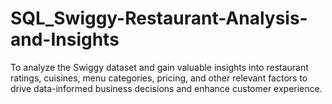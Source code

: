 # SQL_Swiggy-Restaurant-Analysis-and-Insights
To analyze the Swiggy dataset and gain valuable insights into restaurant ratings, cuisines, menu categories, pricing, and other relevant factors to drive data-informed business decisions and enhance customer experience.
